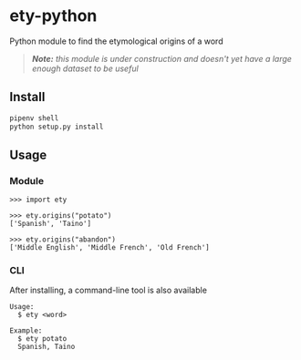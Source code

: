 # ety-python
Python module to find the etymological origins of a word

> ___Note:__ this module is under construction and doesn't yet have a large enough dataset to be useful_

## Install

```bash
pipenv shell
python setup.py install
```

## Usage

### Module

```
>>> import ety

>>> ety.origins("potato")
['Spanish', 'Taino']

>>> ety.origins("abandon")
['Middle English', 'Middle French', 'Old French']
```

### CLI

After installing, a command-line tool is also available

```
Usage:
  $ ety <word>

Example:
  $ ety potato
  Spanish, Taino
```


